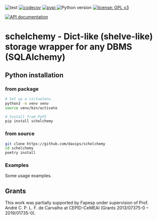 ![test](https://github.com/davips/schelchemy/workflows/test/badge.svg)
[![codecov](https://codecov.io/gh/davips/schelchemy/branch/main/graph/badge.svg)](https://codecov.io/gh/davips/schelchemy)
<a href="https://pypi.org/project/schelchemy">
<img src="https://img.shields.io/pypi/v/schelchemy.svg?label=release&color=blue&style=flat-square" alt="pypi">
</a>
![Python version](https://img.shields.io/badge/python-3.8%20%7C%203.9-blue.svg)
[![license: GPL v3](https://img.shields.io/badge/License-GPLv3-blue.svg)](https://www.gnu.org/licenses/gpl-3.0)

[![API documentation](https://img.shields.io/badge/doc-API%20%28auto%29-a0a0a0.svg)](https://davips.github.io/schelchemy)


# schelchemy - Dict-like (shelve-like) storage wrapper for any DBMS (SQLAlchemy)
 


## Python installation
### from package
```bash
# Set up a virtualenv. 
python3 -m venv venv
source venv/bin/activate

# Install from PyPI
pip install schelchemy
```

### from source
```bash
git clone https://github.com/davips/schelchemy
cd schelchemy
poetry install
```

### Examples
Some usage examples.


## Grants
This work was partially supported by Fapesp under supervision of
Prof. André C. P. L. F. de Carvalho at CEPID-CeMEAI (Grants 2013/07375-0 – 2019/01735-0).
